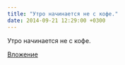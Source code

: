```yaml
---
title: "Утро начинается не с кофе."
date: 2014-09-21 12:29:00 +0300
---
```


Утро начинается не с кофе.

[Вложение](/assets/vk_photos/1/0rCaqG0pszA.jpg)
